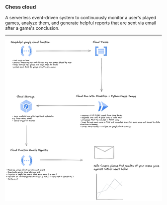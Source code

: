 ### Chess cloud

A serverless event-driven system to continuously monitor a user's played games, analyze them, and generate helpful reports that are sent via email after a game's conclusion.

---

![system design](https://github.com/maxwell-oroark/chess-cloud/blob/main/chess_cloud.png?raw=true)
